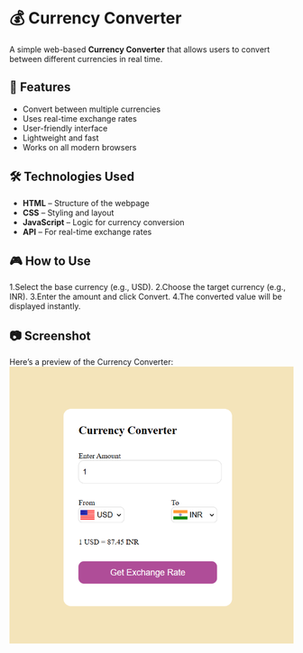 # 💰 Currency Converter

A simple web-based **Currency Converter** that allows users to convert between different currencies in real time.

## 🌟 Features
- Convert between multiple currencies  
- Uses real-time exchange rates 
- User-friendly interface  
- Lightweight and fast  
- Works on all modern browsers  

## 🛠 Technologies Used
- **HTML** – Structure of the webpage  
- **CSS** – Styling and layout  
- **JavaScript** – Logic for currency conversion  
- **API** – For real-time exchange rates 

## 🎮 How to Use
1.Select the base currency (e.g., USD).
2.Choose the target currency (e.g., INR).
3.Enter the amount and click Convert.
4.The converted value will be displayed instantly.

## 📷 Screenshot
Here’s a preview of the Currency Converter:
![Currency_Converter Output](Output.png)



